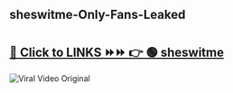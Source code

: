 
 ## sheswitme-Only-Fans-Leaked

# <h2><a href="https://clipsfans.com/sheswitme&ref=git">🔗 Click to LINKS ⏩⏩ 👉 🟢 sheswitme </a></h2>

<a href="https://clipsfans.com/sheswitme&ref=git" rel="nofollow" data-target="animated-image.originalLink"><img src="https://i.ibb.co.com/xMMVF88/686577567.gif" alt="Viral Video Original" style="max-width: 100%; display: inline-block;" data-target="animated-image.originalImage"></a>
